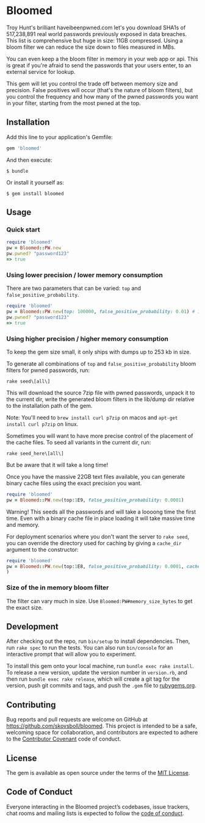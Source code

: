 # Bloomed

Troy Hunt's brilliant haveibeenpwned.com let's you download SHA1s of 517,238,891 real world passwords previously exposed in data breaches. This list is comprehensive but huge in size: 11GB compressed.
Using a bloom filter we can reduce the size down to files measured in MBs.

You can even keep a the bloom filter in memory in your web app or api. This is great if you're afraid to send the passwords that your users enter, to an external service for lookup.

This gem will let you control the trade off between memory size and precision. False positives will occur (that's the nature of bloom filters), but you control the frequency and how many of the pwned passwords you want in your filter, starting from the most pwned at the top.

## Installation

Add this line to your application's Gemfile:

```ruby
gem 'bloomed'
```

And then execute:

    $ bundle

Or install it yourself as:

    $ gem install bloomed

## Usage

### Quick start

```ruby
require 'bloomed'
pw = Bloomed::PW.new
pw.pwned? "password123"
=> true
```

### Using lower precision / lower memory consumption

There are two parameters that can be varied: `top` and `false_positive_probability`.


```ruby
require 'bloomed'
pw = Bloomed::PW.new(top: 100000, false_positive_probability: 0.01) # 136 kb memory
pw.pwned? "password123"
=> true
```

### Using higher precision / higher memory consumption

To keep the gem size small, it only ships with dumps up to 253 kb in size.

To generate all combinations of `top` and `false_positive_probability` bloom filters for pwned passwords, run:

`rake seed\[all\]`

This will download the source 7zip file with pwned passwords, unpack it to the current dir, write the generated bloom filters in the lib/dump dir relative to the installation path of the gem.

Note: You'll need to `brew install curl p7zip` on macos and `apt-get install curl p7zip` on linux.

Sometimes you will want to have more precise control of the placement of the cache files. To seed all variants in the current dir, run:

```
rake seed_here\[all\]
```

But be aware that it will take a long time!

Once you have the massive 22GB text files available, you can generate binary cache files using the exact precision you want.

```ruby
require 'bloomed'
pw = Bloomed::PW.new(top:1E9, false_positive_probability: 0.0001)
```

Warning! This seeds all the passwords and will take a loooong time the first time. Even with a binary cache file in place loading it will take massive time and memory.

For deployment scenarios where you don't want the server to `rake seed`, you can override the directory used for caching by giving a `cache_dir` argument to the constructor:

```ruby
require 'bloomed'
pw = Bloomed::PW.new(top:1E8, false_positive_probability: 0.0001, cache_dir: '/var/lib/bloomed'
)
```

### Size of the in memory bloom filter

The filter can vary much in size. Use `Bloomed:PW#memory_size_bytes` to get the exact size.


## Development

After checking out the repo, run `bin/setup` to install dependencies. Then, run `rake spec` to run the tests. You can also run `bin/console` for an interactive prompt that will allow you to experiment.

To install this gem onto your local machine, run `bundle exec rake install`. To release a new version, update the version number in `version.rb`, and then run `bundle exec rake release`, which will create a git tag for the version, push git commits and tags, and push the `.gem` file to [rubygems.org](https://rubygems.org).

## Contributing

Bug reports and pull requests are welcome on GitHub at https://github.com/skovsboll/bloomed. This project is intended to be a safe, welcoming space for collaboration, and contributors are expected to adhere to the [Contributor Covenant](http://contributor-covenant.org) code of conduct.

## License

The gem is available as open source under the terms of the [MIT License](https://opensource.org/licenses/MIT).

## Code of Conduct

Everyone interacting in the Bloomed project’s codebases, issue trackers, chat rooms and mailing lists is expected to follow the [code of conduct](https://github.com/[USERNAME]/bloomed/blob/master/CODE_OF_CONDUCT.md).
